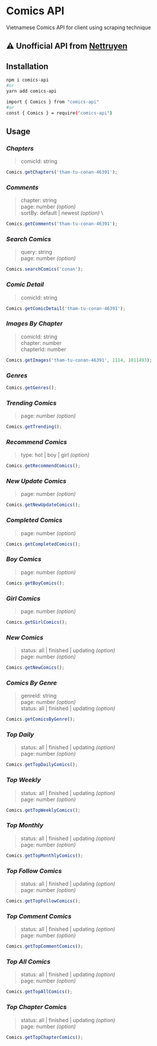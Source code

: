 # Comics API

Vietnamese Comics API for client using scraping technique

## ⚠️ Unofficial API from [Nettruyen](https://nettruyen.com)

## Installation

```bash
npm i comics-api
#or
yarn add comics-api
```

```bash
import { Comics } from "comics-api"
#or
const { Comics } = require("comics-api")
```

## Usage

### _Chapters_

> comicId: string

```javascript
Comics.getChapters('tham-tu-conan-46391');
```

### _Comments_

> chapter: string \
> page: number _(option)_ \
> sortBy: default | newest _(option)_ \

```javascript
Comics.getComments('tham-tu-conan-46391');
```

### _Search Comics_

> query: string \
> page: number _(option)_

```javascript
Comics.searchComics('conan');
```

### _Comic Detail_

> comicId: string

```javascript
Comics.getComicDetail('tham-tu-conan-46391');
```

### _Images By Chapter_

> comicId: string \
> chapter: number \
> chapterId: number

```javascript
Comics.getImages('tham-tu-conan-46391', 1114, 1011493);
```

### _Genres_

```javascript
Comics.getGenres();
```

### _Trending Comics_

> page: number _(option)_

```javascript
Comics.getTrending();
```

### _Recommend Comics_

> type: hot | boy | girl _(option)_

```javascript
Comics.getRecommendComics();
```

### _New Update Comics_

> page: number _(option)_

```javascript
Comics.getNewUpdateComics();
```

### _Completed Comics_

> page: number _(option)_

```javascript
Comics.getCompletedComics();
```

### _Boy Comics_

> page: number _(option)_

```javascript
Comics.getBoyComics();
```

### _Girl Comics_

> page: number _(option)_

```javascript
Comics.getGirlComics();
```

### _New Comics_

> status: all | finished | updating _(option)_ \
> page: number _(option)_

```javascript
Comics.getNewComics();
```

### _Comics By Genre_

> genreId: string \
> page: number _(option)_ \
> status: all | finished | updating _(option)_

```javascript
Comics.getComicsByGenre();
```

### _Top Daily_

> status: all | finished | updating _(option)_ \
> page: number _(option)_

```javascript
Comics.getTopDailyComics();
```

### _Top Weekly_

> status: all | finished | updating _(option)_ \
> page: number _(option)_

```javascript
Comics.getTopWeeklyComics();
```

### _Top Monthly_

> status: all | finished | updating _(option)_ \
> page: number _(option)_

```javascript
Comics.getTopMonthlyComics();
```

### _Top Follow Comics_

> status: all | finished | updating _(option)_ \
> page: number _(option)_

```javascript
Comics.getTopFollowComics();
```

### _Top Comment Comics_

> status: all | finished | updating _(option)_ \
> page: number _(option)_

```javascript
Comics.getTopCommentComics();
```

### _Top All Comics_

> status: all | finished | updating _(option)_ \
> page: number _(option)_

```javascript
Comics.getTopAllComics();
```

### _Top Chapter Comics_

> status: all | finished | updating _(option)_ \
> page: number _(option)_

```javascript
Comics.getTopChapterComics();
```
